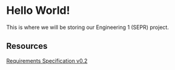# Hello World!

This is where we will be storing our Engineering 1 (SEPR) project.

## Resources

[Requirements Specification v0.2](https://docs.google.com/document/d/1v0_sddPfRPqGsccSrqBtwoPZgXGJemVWQHNu6L7nLQA/edit?usp=sharing)
